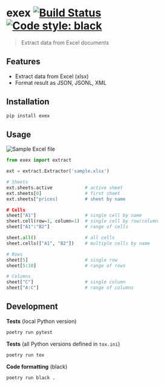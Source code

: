 # exex [![Build Status](https://travis-ci.org/vikpe/python-package-starter.svg?branch=master)](https://travis-ci.org/vikpe/python-package-starter) [![Code style: black](https://img.shields.io/badge/code%20style-black-000000.svg)](https://github.com/psf/black)
> Extract data from Excel documents

## Features
* Extract data from Excel (xlsx)
* Format result as JSON, JSONL, XML

## Installation
```sh
pip install exex
```

## Usage

![Sample Excel file](https://raw.githubusercontent.com/vikpe/exex/master/docs/sample_xlsx.png "Sample Excel file")

```python
from exex import extract

ext = extract.Extractor('sample.xlsx')

# Sheets
ext.sheets.active            # active sheet
ext.sheets[0]                # first sheet
ext.sheets["prices]          # sheet by name

# Cells
sheet["A1"]                  # single cell by name
sheet.cell(row=1, column=1)  # single cell by row/column
sheet["A1":"B2"]             # range of cells

sheet.all()                  # all cells
sheet.cells(["A1", "B2"])    # multiple cells by name

# Rows
sheet[5]                     # single row
sheet[5:10]                  # range of rows

# Columns
sheet["C"]                   # single column
sheet["A:C"]                 # range of columns
```

## Development

**Tests** (local Python version)
```sh
poetry run pytest
```

**Tests** (all Python versions defined in `tox.ini`)
```sh
poetry run tox
```

**Code formatting** (black)
```sh
poetry run black .
```
